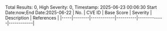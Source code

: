 Total Results: 0, High Severity: 0, Timestamp: 2025-06-23 00:06:30
Start Date:now;End Date:2025-06-22
| No. | CVE ID | Base Score | Severity | Description | References |
|-----|--------|------------|----------|-------------|------------|
